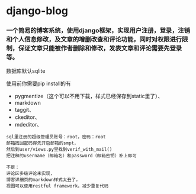 # django-blog
### 一个简易的博客系统，使用django框架，实现用户注册，登录，注销和个人信息修改，及文章的增删改查和评论功能，同时对权限进行限制，保证文章只能被作者删除和修改，发表文章和评论需要先登录等。

数据库默认sqlite

使用前你需要pip install的有

- pygmentize（这个可以不用下载，样式已经保存到static里了）、
- markdown
- taggit、
- ckeditor、
- mdeditor、

```
sql里注册的超级管理员账号：root，密码：root
邮箱找回密码得先开启邮箱的smpt，
然后到user/views.py里找到verif_with_mail()
把注释的username（邮箱名）和password（邮箱密钥）补上即可
```

```
不足：
评论区多级评论未实现，
博客详细页的markdown样式太丑了，
视图可以使用restful framework，减少重复代码
```
